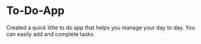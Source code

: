 # To-Do-App
Created a quick little to do app that helps you manage your day to day. You can easily add and complete tasks. 
